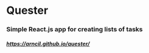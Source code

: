 # Quester
### Simple React.js app for creating lists of tasks
##### https://arncil.github.io/quester/